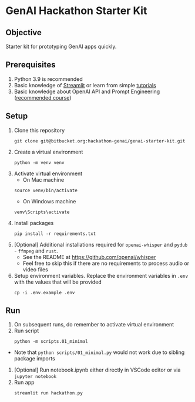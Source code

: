 # GenAI Hackathon Starter Kit

## Objective
Starter kit for prototyping GenAI apps quickly.

## Prerequisites
1. Python 3.9 is recommended
1. Basic knowledge of [Streamlit](https://streamlit.io/) or learn from simple [tutorials](https://docs.streamlit.io/get-started/tutorials)
1. Basic knowledge about OpenAI API and Prompt Engineering ([recommended course](https://www.deeplearning.ai/short-courses/chatgpt-prompt-engineering-for-developers/))


## Setup
1. Clone this repository
    ```
    git clone git@bitbucket.org:hackathon-genai/genai-starter-kit.git 
    ```
1. Create a virtual environment 
    ```
    python -m venv venv
    ```
1. Activate virtual environment 
    * On Mac machine
    ```
    source venv/bin/activate 
    ```   
    * On Windows machine
    ```
    venv\Scripts\activate
    ```
1. Install packages 
    ```
    pip install -r requirements.txt
    ```
1. [Optional] Additional installations required for `openai-whisper` and `pydub` - `ffmpeg` and `rust`. 
    - See the README at https://github.com/openai/whisper
    - Feel free to skip this if there are no requirements to process audio or video files
1. Setup environment variables. Replace the environment variables in `.env` with the values that will be provided
    ```
    cp -i .env.example .env
    ```

## Run
1. On subsequent runs, do remember to activate virtual environment 
1. Run script
    ```
    python -m scripts.01_minimal
    ```
- Note that `python scripts/01_minimal.py` would not work due to sibling package imports
1. [Optional] Run notebook.ipynb either directly in VSCode editor or via `jupyter notebook`
1. Run app
    ```
    streamlit run hackathon.py
    ```

    